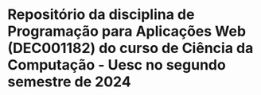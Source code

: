 # Repositório da disciplina de **Programação para Aplicações Web (DEC001182) do curso de Ciência da Computação - Uesc** no segundo semestre de 2024
